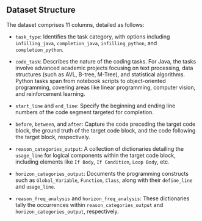 ## Dataset Structure
<!-- We gave 11 columns in the datasets, which are:

`task_type`: with four unique values: `infilling_java`, `completion_java`, `infilling_python`, `completion_python`

`code_task`: The Java repositories feature advanced academic projects, including text processing, data structures (AVL, B-tree, M-Tree), and statistical algorithms. The Python repositories range from notebook scripts to object-oriented codes, covering linear programming, computer vision, and reinforcement learning.

`start_line` and `end_line`: Marks the starting and ending line number of code segament to be complete.

`before`, `between`, and `after`: Records the code above the to-be complete code block, the ground truth of to-be complete code block, and code following the code block. 

`reason_categories_output`: A list of dictionaries records the `usage_line` of logic components of the to-be complete code block, such as `If Body`, `If Condition`, `Loop Body`, etc. 

`horizon_categories_output`: Records the programming constucts such as `Global_Variable`, `Function`, `Class` and their `define_line` and `usage_line`

`reason_freq_analysis`: A dictionary records the counts of the  `reason_categories_output`

`horizon_freq_analysis`: A dictionary records the counts of the  `horizon_categories_output` -->

The dataset comprises 11 columns, detailed as follows:

- `task_type`: Identifies the task category, with options including `infilling_java`, `completion_java`, `infilling_python`, and `completion_python`.

- `code_task`: Describes the nature of the coding tasks. For Java, the tasks involve advanced academic projects focusing on text processing, data structures (such as AVL, B-tree, M-Tree), and statistical algorithms. Python tasks span from notebook scripts to object-oriented programming, covering areas like linear programming, computer vision, and reinforcement learning.

- `start_line` and `end_line`: Specify the beginning and ending line numbers of the code segment targeted for completion.

- `before`, `between`, and `after`: Capture the code preceding the target code block, the ground truth of the target code block, and the code following the target block, respectively.

- `reason_categories_output`: A collection of dictionaries detailing the `usage_line` for logical components within the target code block, including elements like `If Body`, `If Condition`, `Loop Body`, etc.

- `horizon_categories_output`: Documents the programming constructs such as `Global_Variable`, `Function`, `Class`, along with their `define_line` and `usage_line`.

- `reason_freq_analysis` and `horizon_freq_analysis`: These dictionaries tally the occurrences within `reason_categories_output` and `horizon_categories_output`, respectively.